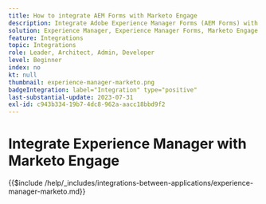 ```yaml
---
title: How to integrate AEM Forms with Marketo Engage
description: Integrate Adobe Experience Manager Forms (AEM Forms) with Marketo Engage streamline lead generation.
solution: Experience Manager, Experience Manager Forms, Marketo Engage
feature: Integrations
topic: Integrations
role: Leader, Architect, Admin, Developer
level: Beginner
index: no
kt: null
thumbnail: experience-manager-marketo.png
badgeIntegration: label="Integration" type="positive"
last-substantial-update: 2023-07-31
exl-id: c943b334-19b7-4dc8-962a-aacc18bbd9f2
---
```

# Integrate Experience Manager with Marketo Engage

{{$include /help/_includes/integrations-between-applications/experience-manager-marketo.md}}
